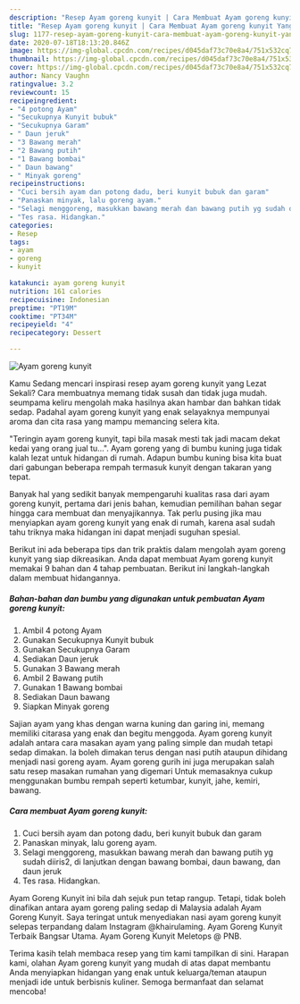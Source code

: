 ```yaml
---
description: "Resep Ayam goreng kunyit | Cara Membuat Ayam goreng kunyit Yang Enak dan Simpel"
title: "Resep Ayam goreng kunyit | Cara Membuat Ayam goreng kunyit Yang Enak dan Simpel"
slug: 1177-resep-ayam-goreng-kunyit-cara-membuat-ayam-goreng-kunyit-yang-enak-dan-simpel
date: 2020-07-18T18:13:20.846Z
image: https://img-global.cpcdn.com/recipes/d045daf73c70e8a4/751x532cq70/ayam-goreng-kunyit-foto-resep-utama.jpg
thumbnail: https://img-global.cpcdn.com/recipes/d045daf73c70e8a4/751x532cq70/ayam-goreng-kunyit-foto-resep-utama.jpg
cover: https://img-global.cpcdn.com/recipes/d045daf73c70e8a4/751x532cq70/ayam-goreng-kunyit-foto-resep-utama.jpg
author: Nancy Vaughn
ratingvalue: 3.2
reviewcount: 15
recipeingredient:
- "4 potong Ayam"
- "Secukupnya Kunyit bubuk"
- "Secukupnya Garam"
- " Daun jeruk"
- "3 Bawang merah"
- "2 Bawang putih"
- "1 Bawang bombai"
- " Daun bawang"
- " Minyak goreng"
recipeinstructions:
- "Cuci bersih ayam dan potong dadu, beri kunyit bubuk dan garam"
- "Panaskan minyak, lalu goreng ayam."
- "Selagi menggoreng, masukkan bawang merah dan bawang putih yg sudah diiris2, di lanjutkan dengan bawang bombai, daun bawang, dan daun jeruk"
- "Tes rasa. Hidangkan."
categories:
- Resep
tags:
- ayam
- goreng
- kunyit

katakunci: ayam goreng kunyit 
nutrition: 161 calories
recipecuisine: Indonesian
preptime: "PT19M"
cooktime: "PT34M"
recipeyield: "4"
recipecategory: Dessert

---
```



![Ayam goreng kunyit](https://img-global.cpcdn.com/recipes/d045daf73c70e8a4/751x532cq70/ayam-goreng-kunyit-foto-resep-utama.jpg)

Kamu Sedang mencari inspirasi resep ayam goreng kunyit yang Lezat Sekali? Cara membuatnya memang tidak susah dan tidak juga mudah. seumpama keliru mengolah maka hasilnya akan hambar dan bahkan tidak sedap. Padahal ayam goreng kunyit yang enak selayaknya mempunyai aroma dan cita rasa yang mampu memancing selera kita.

&#34;Teringin ayam goreng kunyit, tapi bila masak mesti tak jadi macam dekat kedai yang orang jual tu…&#34;. Ayam goreng yang di bumbu kuning juga tidak kalah lezat untuk hidangan di rumah. Adapun bumbu kuning bisa kita buat dari gabungan beberapa rempah termasuk kunyit dengan takaran yang tepat.

Banyak hal yang sedikit banyak mempengaruhi kualitas rasa dari ayam goreng kunyit, pertama dari jenis bahan, kemudian pemilihan bahan segar hingga cara membuat dan menyajikannya. Tak perlu pusing jika mau menyiapkan ayam goreng kunyit yang enak di rumah, karena asal sudah tahu triknya maka hidangan ini dapat menjadi suguhan spesial.


Berikut ini ada beberapa tips dan trik praktis dalam mengolah ayam goreng kunyit yang siap dikreasikan. Anda dapat membuat Ayam goreng kunyit memakai 9 bahan dan 4 tahap pembuatan. Berikut ini langkah-langkah dalam membuat hidangannya.

<!--inarticleads1-->

##### Bahan-bahan dan bumbu yang digunakan untuk pembuatan Ayam goreng kunyit:

1. Ambil 4 potong Ayam
1. Gunakan Secukupnya Kunyit bubuk
1. Gunakan Secukupnya Garam
1. Sediakan  Daun jeruk
1. Gunakan 3 Bawang merah
1. Ambil 2 Bawang putih
1. Gunakan 1 Bawang bombai
1. Sediakan  Daun bawang
1. Siapkan  Minyak goreng


Sajian ayam yang khas dengan warna kuning dan garing ini, memang memiliki citarasa yang enak dan begitu menggoda. Ayam goreng kunyit adalah antara cara masakan ayam yang paling simple dan mudah tetapi sedap dimakan. Ia boleh dimakan terus dengan nasi putih ataupun dihidang menjadi nasi goreng ayam. Ayam goreng gurih ini juga merupakan salah satu resep masakan rumahan yang digemari Untuk memasaknya cukup menggunakan bumbu rempah seperti ketumbar, kunyit, jahe, kemiri, bawang. 

<!--inarticleads2-->

##### Cara membuat Ayam goreng kunyit:

1. Cuci bersih ayam dan potong dadu, beri kunyit bubuk dan garam
1. Panaskan minyak, lalu goreng ayam.
1. Selagi menggoreng, masukkan bawang merah dan bawang putih yg sudah diiris2, di lanjutkan dengan bawang bombai, daun bawang, dan daun jeruk
1. Tes rasa. Hidangkan.


Ayam Goreng Kunyit ini bila dah sejuk pun tetap rangup. Tetapi, tidak boleh dinafikan antara ayam goreng paling sedap di Malaysia adalah Ayam Goreng Kunyit. Saya teringat untuk menyediakan nasi ayam goreng kunyit selepas terpandang dalam Instagram @khairulaming. Ayam Goreng Kunyit Terbaik Bangsar Utama. Ayam Goreng Kunyit Meletops @ PNB. 

Terima kasih telah membaca resep yang tim kami tampilkan di sini. Harapan kami, olahan Ayam goreng kunyit yang mudah di atas dapat membantu Anda menyiapkan hidangan yang enak untuk keluarga/teman ataupun menjadi ide untuk berbisnis kuliner. Semoga bermanfaat dan selamat mencoba!
